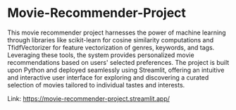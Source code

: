 # Movie-Recommender-Project



This movie recommender project harnesses the power of machine learning through libraries like scikit-learn for cosine similarity computations and TfidfVectorizer for feature vectorization of genres, keywords, and tags. Leveraging these tools, the system provides personalized movie recommendations based on users' selected preferences. The project is built upon Python and deployed seamlessly using Streamlit, offering an intuitive and interactive user interface for exploring and discovering a curated selection of movies tailored to individual tastes and interests.



Link: https://movie-recommender-project.streamlit.app/
